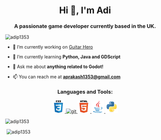 <h1 align="center">Hi 👋, I'm Adi</h1>
<h3 align="center">A passionate game developer currently based in the UK.</h3>

<p align="left"> <img src="https://komarev.com/ghpvc/?username=adip1353&label=Profile%20views&color=0e75b6&style=flat" alt="adip1353" /> </p>

- 🔭 I’m currently working on [Guitar Hero](https://github.com/AdiP1353/GuitarHero)

- 🌱 I’m currently learning **Python, Java and GDScript**

- 💬 Ask me about **anything related to Godot!**

- 📫 You can reach me at **aprakash1353@gmail.com**

<h3 align="center">Languages and Tools:</h3>
<p align="center"> <a href="https://www.w3schools.com/css/" target="_blank" rel="noreferrer"> <img src="https://raw.githubusercontent.com/devicons/devicon/master/icons/css3/css3-original-wordmark.svg" alt="css3" width="40" height="40"/> </a> <a href="https://git-scm.com/" target="_blank" rel="noreferrer"> <img src="https://www.vectorlogo.zone/logos/git-scm/git-scm-icon.svg" alt="git" width="40" height="40"/> </a> <a href="https://www.w3.org/html/" target="_blank" rel="noreferrer"> <img src="https://raw.githubusercontent.com/devicons/devicon/master/icons/html5/html5-original-wordmark.svg" alt="html5" width="40" height="40"/> </a> <a href="https://www.java.com" target="_blank" rel="noreferrer"> <img src="https://raw.githubusercontent.com/devicons/devicon/master/icons/java/java-original.svg" alt="java" width="40" height="40"/> </a> <a href="https://www.python.org" target="_blank" rel="noreferrer"> <img src="https://raw.githubusercontent.com/devicons/devicon/master/icons/python/python-original.svg" alt="python" width="40" height="40"/> </a> </p>

<p><img align="center" src="https://github-readme-stats.vercel.app/api/top-langs?username=adip1353&show_icons=true&locale=en&layout=compact" alt="adip1353" /></p>

<p>&nbsp;<img align="center" src="https://github-readme-stats.vercel.app/api?username=adip1353&show_icons=true&locale=en" alt="adip1353" /></p>


